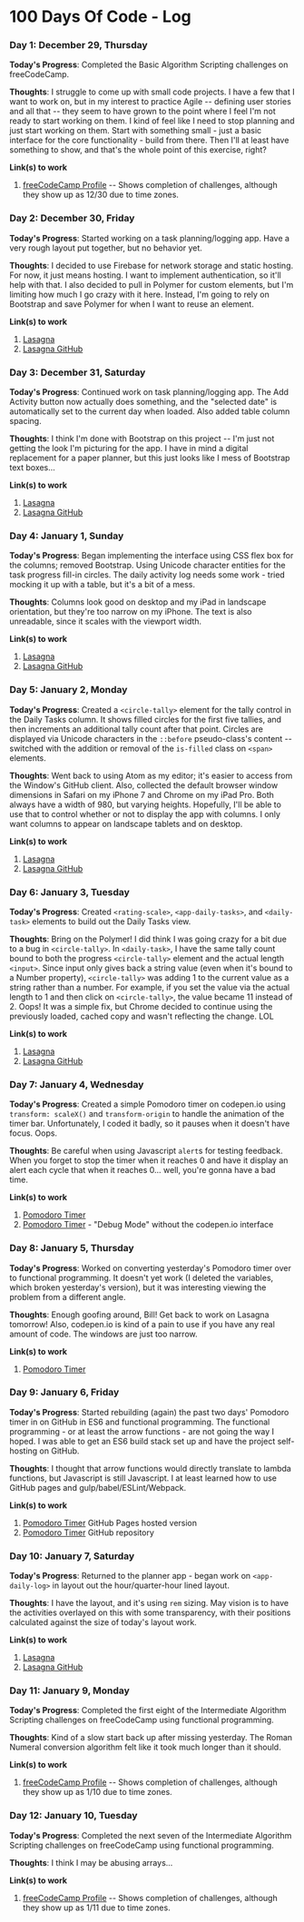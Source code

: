 # 100 Days Of Code - Log

### Day 1: December 29, Thursday

**Today's Progress**: Completed the Basic Algorithm Scripting challenges on
freeCodeCamp.

**Thoughts**: I struggle to come up with small code projects.  I have a few that I want to work on, but in my interest to practice Agile -- defining user stories and all that -- they seem to have grown to the point where I feel I'm not ready to start working on them.  I kind of feel like I need to stop planning and just start working on them.  Start with something small - just a basic interface for the core functionality - build from there.  Then I'll at least have something to show, and that's the whole point of this exercise, right?

**Link(s) to work**

1. [freeCodeCamp Profile](https://www.freecodecamp.com/billrobitskejr) -- Shows completion of challenges, although they show up as 12/30 due to time zones.

### Day 2: December 30, Friday

**Today's Progress**: Started working on a task planning/logging app.  Have a very rough layout put together, but no behavior yet.

**Thoughts**: I decided to use Firebase for network storage and static hosting.  For now, it just means hosting.  I want to implement authentication, so it'll help with that.  I also decided to pull in Polymer for custom elements, but I'm limiting how much I go crazy with it here.  Instead, I'm going to rely on Bootstrap and save Polymer for when I want to reuse an element.

**Link(s) to work**

1. [Lasagna](https://lasagna-d5007.firebaseapp.com/)
2. [Lasagna GitHub](https://github.com/DigitalMugen/lasagna)

### Day 3: December 31, Saturday

**Today's Progress**: Continued work on task planning/logging app.  The Add Activity button now actually does something, and the "selected date" is automatically set to the current day when loaded.  Also added table column spacing.

**Thoughts**: I think I'm done with Bootstrap on this project -- I'm just not getting the look I'm picturing for the app.  I have in mind a digital replacement for a paper planner, but this just looks like I mess of Bootstrap text boxes...

**Link(s) to work**

1. [Lasagna](https://lasagna-d5007.firebaseapp.com/)
2. [Lasagna GitHub](https://github.com/DigitalMugen/lasagna)

### Day 4: January 1, Sunday

**Today's Progress**: Began implementing the interface using CSS flex box for the columns; removed Bootstrap.  Using Unicode character entities for the task progress fill-in circles.  The daily activity log needs some work - tried mocking it up with a table, but it's a bit of a mess.

**Thoughts**: Columns look good on desktop and my iPad in landscape orientation, but they're too narrow on my iPhone.  The text is also unreadable, since it scales with the viewport width.

**Link(s) to work**

1. [Lasagna](https://lasagna-d5007.firebaseapp.com/)
2. [Lasagna GitHub](https://github.com/DigitalMugen/lasagna)

### Day 5: January 2, Monday

**Today's Progress**: Created a `<circle-tally>` element for the tally control in the Daily Tasks column.  It shows filled circles for the first five tallies, and then increments an additional tally count after that point.  Circles are displayed via Unicode characters in the `::before` pseudo-class's content -- switched with the addition or removal of the `is-filled` class on `<span>` elements.

**Thoughts**: Went back to using Atom as my editor; it's easier to access from the Window's GitHub client.  Also, collected the default browser window dimensions in Safari on my iPhone 7 and Chrome on my iPad Pro.  Both always have a width of 980, but varying heights.  Hopefully, I'll be able to use that to control whether or not to display the app with columns.  I only want columns to appear on landscape tablets and on desktop.

**Link(s) to work**

1. [Lasagna](https://lasagna-d5007.firebaseapp.com/)
2. [Lasagna GitHub](https://github.com/DigitalMugen/lasagna)

### Day 6: January 3, Tuesday

**Today's Progress**: Created `<rating-scale>`, `<app-daily-tasks>`, and `<daily-task>` elements to build out the Daily Tasks view.

**Thoughts**: Bring on the Polymer!  I did think I was going crazy for a bit due to a bug in `<circle-tally>`.  In `<daily-task>`, I have the same tally count bound to both the progress `<circle-tally>` element and the actual length `<input>`.  Since input only gives back a string value (even when it's bound to a Number property), `<circle-tally>` was adding 1 to the current value as a string rather than a number.  For example, if you set the value via the actual length to 1 and then click on `<circle-tally>`, the value became 11 instead of 2.  Oops!  It was a simple fix, but Chrome decided to continue using the previously loaded, cached copy and wasn't reflecting the change.  LOL

**Link(s) to work**

1. [Lasagna](https://lasagna-d5007.firebaseapp.com/)
2. [Lasagna GitHub](https://github.com/DigitalMugen/lasagna)

### Day 7: January 4, Wednesday

**Today's Progress**: Created a simple Pomodoro timer on codepen.io using `transform: scaleX()` and `transform-origin` to handle the animation of the timer bar.  Unfortunately, I coded it badly, so it pauses when it doesn't have focus.  Oops.

**Thoughts**: Be careful when using Javascript `alert`s for testing feedback.  When you forget to stop the timer when it reaches 0 and have it display an alert each cycle that when it reaches 0... well, you're gonna have a bad time.

**Link(s) to work**

1. [Pomodoro Timer](http://codepen.io/billrobitskejr/pen/xgbRxa)
2. [Pomodoro Timer](http://s.codepen.io/billrobitskejr/debug/xgbRxa) - "Debug Mode" without the codepen.io interface

### Day 8: January 5, Thursday

**Today's Progress**: Worked on converting yesterday's Pomodoro timer over to functional programming.  It doesn't yet work (I deleted the variables, which broken yesterday's version), but it was interesting viewing the problem from a different angle.

**Thoughts**: Enough goofing around, Bill!  Get back to work on Lasagna tomorrow!  Also, codepen.io is kind of a pain to use if you have any real amount of code.  The windows are just too narrow.

**Link(s) to work**

1. [Pomodoro Timer](http://codepen.io/billrobitskejr/pen/xgbRxa)

### Day 9: January 6, Friday

**Today's Progress**: Started rebuilding (again) the past two days' Pomodoro timer in on GitHub in ES6 and functional programming.  The functional programming - or at least the arrow functions - are not going the way I hoped.  I was able to get an ES6 build stack set up and have the project self-hosting on GitHub.

**Thoughts**: I thought that arrow functions would directly translate to lambda functions, but Javascript is still Javascript.  I at least learned how to use GitHub pages and gulp/babel/ESLint/Webpack.

**Link(s) to work**

1. [Pomodoro Timer](https://billrobitskejr.github.io/pomodoro-timer/) GitHub Pages hosted version
2. [Pomodoro Timer](https://github.com/BillRobitskeJr/pomodoro-timer) GitHub repository

### Day 10: January 7, Saturday

**Today's Progress**: Returned to the planner app - began work on `<app-daily-log>` in layout out the hour/quarter-hour lined layout.

**Thoughts**: I have the layout, and it's using `rem` sizing.  May vision is to have the activities overlayed on this with some transparency, with their positions calculated against the size of today's layout work.

**Link(s) to work**

1. [Lasagna](https://lasagna-d5007.firebaseapp.com/)
2. [Lasagna GitHub](https://github.com/DigitalMugen/lasagna)

### Day 11: January 9, Monday

**Today's Progress**: Completed the first eight of the Intermediate Algorithm Scripting challenges on freeCodeCamp using functional programming.

**Thoughts**: Kind of a slow start back up after missing yesterday.  The Roman Numeral conversion algorithm felt like it took much longer than it should.

**Link(s) to work**

1. [freeCodeCamp Profile](https://www.freecodecamp.com/billrobitskejr) -- Shows completion of challenges, although they show up as 1/10 due to time zones.

### Day 12: January 10, Tuesday

**Today's Progress**: Completed the next seven of the Intermediate Algorithm Scripting challenges on freeCodeCamp using functional programming.

**Thoughts**: I think I may be abusing arrays...

**Link(s) to work**

1. [freeCodeCamp Profile](https://www.freecodecamp.com/billrobitskejr) -- Shows completion of challenges, although they show up as 1/11 due to time zones.
